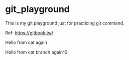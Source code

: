 # git_playground
This is my git playground just for practicing git command.

Ref: https://gitbook.tw/

Hello from cat again

Hello from cat branch again^2

